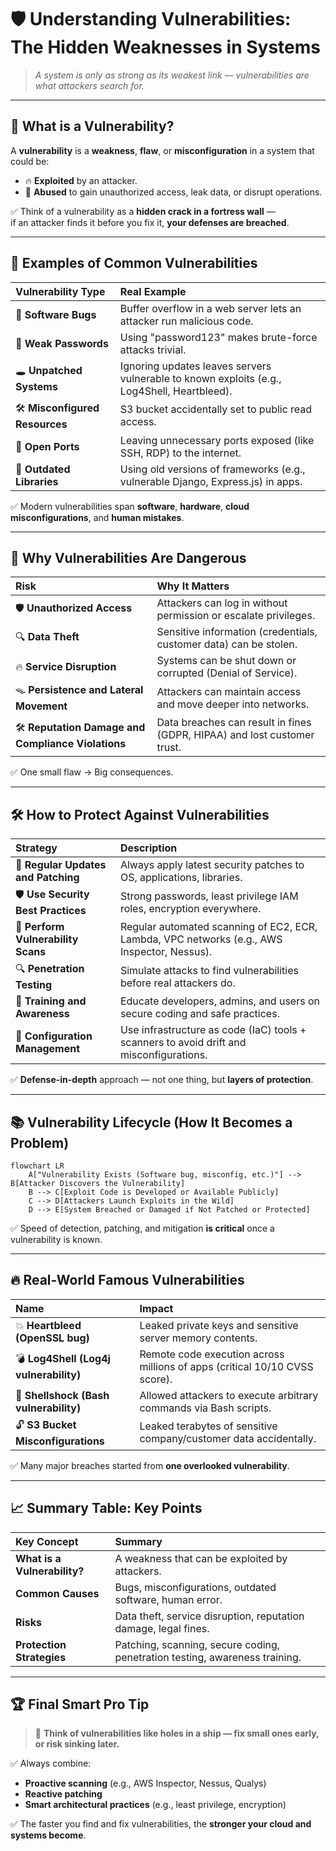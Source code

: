 # 🛡️ **Understanding Vulnerabilities: The Hidden Weaknesses in Systems**

> _A system is only as strong as its weakest link — vulnerabilities are what attackers search for._

---

## 🌟 **What is a Vulnerability?**

A **vulnerability** is a **weakness**, **flaw**, or **misconfiguration** in a system that could be:

- 🔥 **Exploited** by an attacker.
- 🚪 **Abused** to gain unauthorized access, leak data, or disrupt operations.

✅ Think of a vulnerability as a **hidden crack in a fortress wall** —  
if an attacker finds it before you fix it, **your defenses are breached**.

---

## 🎯 **Examples of Common Vulnerabilities**

| Vulnerability Type             | Real Example                                                                                |
| :----------------------------- | :------------------------------------------------------------------------------------------ |
| 🐞 **Software Bugs**           | Buffer overflow in a web server lets an attacker run malicious code.                        |
| 🔑 **Weak Passwords**          | Using "password123" makes brute-force attacks trivial.                                      |
| 🕳️ **Unpatched Systems**       | Ignoring updates leaves servers vulnerable to known exploits (e.g., Log4Shell, Heartbleed). |
| 🛠️ **Misconfigured Resources** | S3 bucket accidentally set to public read access.                                           |
| 🚪 **Open Ports**              | Leaving unnecessary ports exposed (like SSH, RDP) to the internet.                          |
| 🧬 **Outdated Libraries**      | Using old versions of frameworks (e.g., vulnerable Django, Express.js) in apps.             |

✅ Modern vulnerabilities span **software**, **hardware**, **cloud misconfigurations**, and **human mistakes**.

---

## 🚨 **Why Vulnerabilities Are Dangerous**

| Risk                                               | Why It Matters                                                           |
| :------------------------------------------------- | :----------------------------------------------------------------------- |
| 🛡️ **Unauthorized Access**                         | Attackers can log in without permission or escalate privileges.          |
| 🔍 **Data Theft**                                  | Sensitive information (credentials, customer data) can be stolen.        |
| 🔥 **Service Disruption**                          | Systems can be shut down or corrupted (Denial of Service).               |
| 🪤 **Persistence and Lateral Movement**             | Attackers can maintain access and move deeper into networks.             |
| 🛠️ **Reputation Damage and Compliance Violations** | Data breaches can result in fines (GDPR, HIPAA) and lost customer trust. |

✅ One small flaw → Big consequences.

---

## 🛠️ **How to Protect Against Vulnerabilities**

| Strategy                            | Description                                                                                 |
| :---------------------------------- | :------------------------------------------------------------------------------------------ |
| 🔄 **Regular Updates and Patching** | Always apply latest security patches to OS, applications, libraries.                        |
| 🛡️ **Use Security Best Practices**  | Strong passwords, least privilege IAM roles, encryption everywhere.                         |
| 🧹 **Perform Vulnerability Scans**  | Regular automated scanning of EC2, ECR, Lambda, VPC networks (e.g., AWS Inspector, Nessus). |
| 🔍 **Penetration Testing**          | Simulate attacks to find vulnerabilities before real attackers do.                          |
| 🧠 **Training and Awareness**       | Educate developers, admins, and users on secure coding and safe practices.                  |
| 📜 **Configuration Management**     | Use infrastructure as code (IaC) tools + scanners to avoid drift and misconfigurations.     |

✅ **Defense-in-depth** approach — not one thing, but **layers of protection**.

---

## 📚 **Vulnerability Lifecycle (How It Becomes a Problem)**

```mermaid
flowchart LR
    A["Vulnerability Exists (Software bug, misconfig, etc.)"] --> B[Attacker Discovers the Vulnerability]
    B --> C[Exploit Code is Developed or Available Publicly]
    C --> D[Attackers Launch Exploits in the Wild]
    D --> E[System Breached or Damaged if Not Patched or Protected]
```

✅ Speed of detection, patching, and mitigation **is critical** once a vulnerability is known.

---

## 🔥 **Real-World Famous Vulnerabilities**

| Name                                   | Impact                                                                     |
| :------------------------------------- | :------------------------------------------------------------------------- |
| 💥 **Heartbleed (OpenSSL bug)**        | Leaked private keys and sensitive server memory contents.                  |
| 💣 **Log4Shell (Log4j vulnerability)** | Remote code execution across millions of apps (critical 10/10 CVSS score). |
| 🛑 **Shellshock (Bash vulnerability)** | Allowed attackers to execute arbitrary commands via Bash scripts.          |
| 🔓 **S3 Bucket Misconfigurations**     | Leaked terabytes of sensitive company/customer data accidentally.          |

✅ Many major breaches started from **one overlooked vulnerability**.

---

## 📈 **Summary Table: Key Points**

| Key Concept                  | Summary                                                                     |
| :--------------------------- | :-------------------------------------------------------------------------- |
| **What is a Vulnerability?** | A weakness that can be exploited by attackers.                              |
| **Common Causes**            | Bugs, misconfigurations, outdated software, human error.                    |
| **Risks**                    | Data theft, service disruption, reputation damage, legal fines.             |
| **Protection Strategies**    | Patching, scanning, secure coding, penetration testing, awareness training. |

---

## 🏆 **Final Smart Pro Tip**

> 🧠 **Think of vulnerabilities like holes in a ship — fix small ones early, or risk sinking later.**

✅ Always combine:

- **Proactive scanning** (e.g., AWS Inspector, Nessus, Qualys)
- **Reactive patching**
- **Smart architectural practices** (e.g., least privilege, encryption)

✅ The faster you find and fix vulnerabilities, the **stronger your cloud and systems become**.
